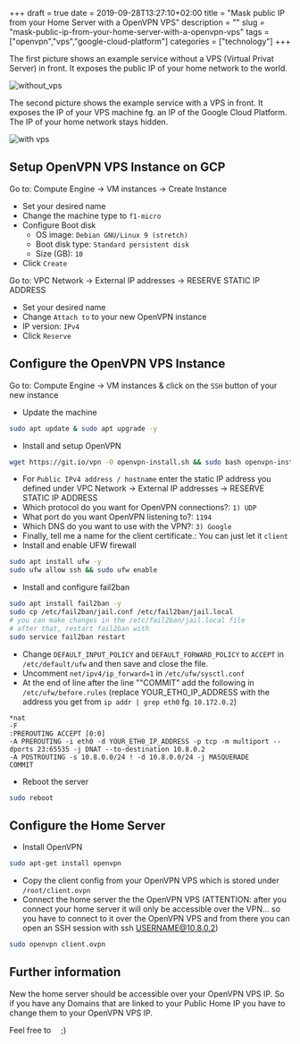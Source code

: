 +++ 
draft = true
date = 2019-09-28T13:27:10+02:00
title = "Mask public IP from your Home Server with a OpenVPN VPS"
description = ""
slug = "mask-public-ip-from-your-home-server-with-a-openvpn-vps" 
tags = ["openvpn","vps","google-cloud-platform"]
categories = ["technology"]
+++

The first picture shows an example service without a VPS (Virtual Privat Server) in front. It exposes the 
public IP of your home network to the world.

![without_vps](/images/posts/2/without_vps.png)

The second picture shows the example service with a VPS in front. It exposes the IP of your VPS machine fg. an IP
of the Google Cloud Platform. The IP of your home network stays hidden.

![with vps](/images/posts/2/with_vps.png)

## Setup OpenVPN VPS Instance on GCP
Go to: Compute Engine -> VM instances -> Create Instance

* Set your desired name
* Change the machine type to `f1-micro`
* Configure Boot disk
  * OS image: `Debian GNU/Linux 9 (stretch)`
  * Boot disk type: `Standard persistent disk`
  * Size (GB): `10`
* Click `Create`

Go to: VPC Network -> External IP addresses -> RESERVE STATIC IP ADDRESS

* Set your desired name
* Change `Attach to` to your new OpenVPN instance
* IP version: `IPv4`
* Click `Reserve`

## Configure the OpenVPN VPS Instance
Go to: Compute Engine -> VM instances & click on the `SSH` button of your new instance

* Update the machine
```bash
sudo apt update & sudo apt upgrade -y
```
* Install and setup OpenVPN
```bash
wget https://git.io/vpn -O openvpn-install.sh && sudo bash openvpn-install.sh
```
  * For `Public IPv4 address / hostname` enter the static IP address you defined under
  VPC Network -> External IP addresses -> RESERVE STATIC IP ADDRESS
  * Which protocol do you want for OpenVPN connections?: `1) UDP`
  * What port do you want OpenVPN listening to?: `1194`
  * Which DNS do you want to use with the VPN?: `3) Google`
  * Finally, tell me a name for the client certificate.: You can just let it `client`
* Install and enable UFW firewall
```bash
sudo apt install ufw -y
sudo ufw allow ssh && sudo ufw enable
```
* Install and configure fail2ban
```bash
sudo apt install fail2ban -y
sudo cp /etc/fail2ban/jail.conf /etc/fail2ban/jail.local
# you can make changes in the /etc/fail2ban/jail.local file
# after that, restart fail2ban with
sudo service fail2ban restart
```
* Change `DEFAULT_INPUT_POLICY` and `DEFAULT_FORWARD_POLICY` to `ACCEPT`  in `/etc/default/ufw` and then save and close the file.
* Uncomment `net/ipv4/ip_forward=1` in `/etc/ufw/sysctl.conf`
* At the end of line after the line ""COMMIT" add the following in `/etc/ufw/before.rules` (replace
YOUR_ETH0_IP_ADDRESS with the address you get from `ip addr | grep eth0` fg. `10.172.0.2`)
```
*nat
-F
:PREROUTING ACCEPT [0:0]
-A PREROUTING -i eth0 -d YOUR_ETH0_IP_ADDRESS -p tcp -m multiport --dports 23:65535 -j DNAT --to-destination 10.8.0.2
-A POSTROUTING -s 10.8.0.0/24 ! -d 10.8.0.0/24 -j MASQUERADE
COMMIT
```
* Reboot the server
```bash
sudo reboot
```

## Configure the Home Server

* Install OpenVPN
```bash
sudo apt-get install openvpn
```
* Copy the client config from your OpenVPN VPS which is stored under `/root/client.ovpn`
* Connect the home server the the OpenVPN VPS (ATTENTION: after you connect your home server it will only be accessible over the 
VPN... so you have to connect to it over the OpenVPN VPS and from there you can open an SSH session with ssh USERNAME@10.8.0.2)
```bash
sudo openvpn client.ovpn
```

## Further information

New the home server should be accessible over your OpenVPN VPS IP. So if you have any Domains that are 
linked to your Public Home IP you have to change them to your OpenVPN VPS IP.

<div> Feel free to
    <div style="margin-left:5px;margin-right:5px; display:inline-block;" id="tippin-button" data-dest="mirioeggmann"></div> ;)
    <script src="https://tippin.me/buttons/tip.js" type="text/javascript"></script>
</div>
